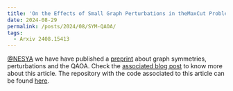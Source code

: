 ```yaml
---
title: 'On the Effects of Small Graph Perturbations in theMaxCut Problem by QAOA'
date: 2024-08-29
permalink: /posts/2024/08/SYM-QAOA/
tags:
  - Arxiv 2408.15413
---
```


[@NESYA](https://github.com/NesyaLab) we have have published a [preprint](https://www.arxiv.org/abs/2408.15413) about graph symmetries, perturbations and the QAOA. Check the [associated blog post](https://lavagnaleo.wordpress.com/2024/08/29/on-the-effects-of-small-graph-perturbations-in-themaxcut-problem-by-qaoa/) to know more about this article. The repository with the code associated to this article can be found [here](https://github.com/leonardoLavagna/Arxiv_2408.15413).
